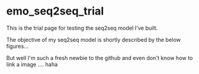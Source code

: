 # emo_seq2seq_trial

This is the trial page for testing the seq2seq model I've built.

The objective of my seq2seq model is shortly described by the below figures...

But well I'm such a fresh newbie to the github and even don't know how to link a image .... haha
